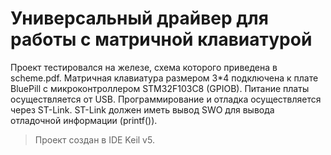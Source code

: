 # Универсальный драйвер для работы с матричной клавиатурой

Проект тестировался на железе, схема которого приведена в scheme.pdf.
Матричная клавиатура размером 3*4 подключена к плате BluePill с микроконтроллером STM32F103C8 (GPIOB).
Питание платы оcуществляется от USB.
Программирование и отладка осуществляется через ST-Link.
ST-Link должен иметь вывод SWO для вывода отладочной информации (printf()).

>Проект создан в IDE Keil v5.